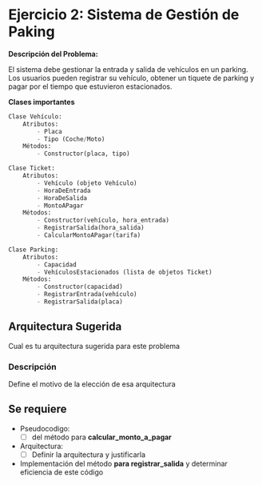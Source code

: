 # Ejercicio 2: Sistema de Gestión de Paking

**Descripción del Problema:**

El sistema debe gestionar la entrada y salida de vehículos en un parking. Los usuarios pueden registrar su vehículo, obtener un tiquete de parking y pagar por el tiempo que estuvieron estacionados.

**Clases importantes**

```python
Clase Vehículo:
    Atributos:
        - Placa
        - Tipo (Coche/Moto)
    Métodos:
        - Constructor(placa, tipo)

Clase Ticket:
    Atributos:
        - Vehículo (objeto Vehículo)
        - HoraDeEntrada
        - HoraDeSalida
        - MontoAPagar
    Métodos:
        - Constructor(vehículo, hora_entrada)
        - RegistrarSalida(hora_salida)
        - CalcularMontoAPagar(tarifa)

Clase Parking:
    Atributos:
        - Capacidad
        - VehículosEstacionados (lista de objetos Ticket)
    Métodos:
        - Constructor(capacidad)
        - RegistrarEntrada(vehículo)
        - RegistrarSalida(placa)
```

## Arquitectura Sugerida

Cual es tu arquitectura sugerida para este problema

### Descripción

Define el motivo de la elección de esa arquitectura

## Se requiere

- Pseudocodigo:
  - [ ] del método para **calcular_monto_a_pagar**
- Arquitectura:
  - [ ] Definir la arquitectura y justificarla
- Implementación del método **para registrar_salida** y determinar eficiencia de este código

